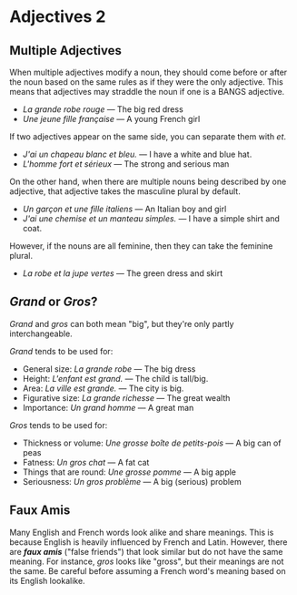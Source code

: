 # Adjectives 2

## Multiple Adjectives

When multiple adjectives modify a noun, they should come before or after the noun based on the same rules as if they were the only adjective. This means that adjectives may straddle the noun if one is a BANGS adjective.

*   _La grande robe rouge_ — The big red dress
*   _Une jeune fille française_ — A young French girl

If two adjectives appear on the same side, you can separate them with _et_.

*   _J'ai un chapeau blanc et bleu._ — I have a white and blue hat.
*   _L'homme fort et sérieux_ — The strong and serious man

On the other hand, when there are multiple nouns being described by one adjective, that adjective takes the masculine plural by default.

*   _Un garçon et une fille italiens_ — An Italian boy and girl
*   _J'ai une chemise et un manteau simples._ — I have a simple shirt and coat.

However, if the nouns are all feminine, then they can take the feminine plural.

*   _La robe et la jupe vertes_ — The green dress and skirt

## _Grand_ or _Gros_?

_Grand_ and _gros_ can both mean "big", but they're only partly interchangeable.

_Grand_ tends to be used for:

*   General size: _La grande robe_ — The big dress
*   Height: _L'enfant est grand._ — The child is tall/big.
*   Area: _La ville est grande._ — The city is big.
*   Figurative size: _La grande richesse_ — The great wealth
*   Importance: _Un grand homme_ — A great man

_Gros_ tends to be used for:

*   Thickness or volume: _Une grosse boîte de petits-pois_ — A big can of peas
*   Fatness: _Un gros chat_ — A fat cat
*   Things that are round: _Une grosse pomme_ — A big apple
*   Seriousness: _Un gros problème_ — A big (serious) problem

## Faux Amis

Many English and French words look alike and share meanings. This is because English is heavily influenced by French and Latin. However, there are **_faux amis_** ("false friends") that look similar but do not have the same meaning. For instance, _gros_ looks like "gross", but their meanings are not the same. Be careful before assuming a French word's meaning based on its English lookalike.